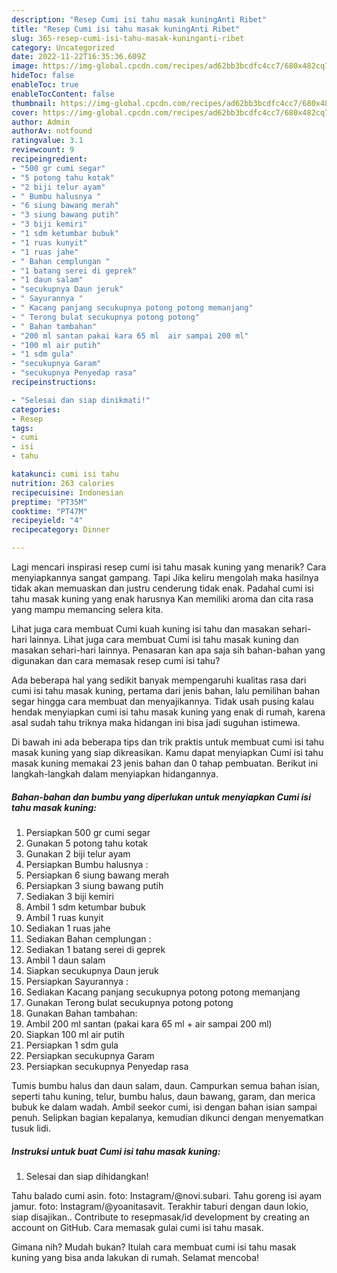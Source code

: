 ```yaml
---
description: "Resep Cumi isi tahu masak kuningAnti Ribet"
title: "Resep Cumi isi tahu masak kuningAnti Ribet"
slug: 365-resep-cumi-isi-tahu-masak-kuninganti-ribet
category: Uncategorized
date: 2022-11-22T16:35:36.609Z
image: https://img-global.cpcdn.com/recipes/ad62bb3bcdfc4cc7/680x482cq70/cumi-isi-tahu-masak-kuning-foto-resep-utama.jpg
hideToc: false
enableToc: true
enableTocContent: false
thumbnail: https://img-global.cpcdn.com/recipes/ad62bb3bcdfc4cc7/680x482cq70/cumi-isi-tahu-masak-kuning-foto-resep-utama.jpg
cover: https://img-global.cpcdn.com/recipes/ad62bb3bcdfc4cc7/680x482cq70/cumi-isi-tahu-masak-kuning-foto-resep-utama.jpg
author: Admin
authorAv: notfound
ratingvalue: 3.1
reviewcount: 9
recipeingredient:
- "500 gr cumi segar"
- "5 potong tahu kotak"
- "2 biji telur ayam"
- " Bumbu halusnya "
- "6 siung bawang merah"
- "3 siung bawang putih"
- "3 biji kemiri"
- "1 sdm ketumbar bubuk"
- "1 ruas kunyit"
- "1 ruas jahe"
- " Bahan cemplungan "
- "1 batang serei di geprek"
- "1 daun salam"
- "secukupnya Daun jeruk"
- " Sayurannya "
- " Kacang panjang secukupnya potong potong memanjang"
- " Terong bulat secukupnya potong potong"
- " Bahan tambahan"
- "200 ml santan pakai kara 65 ml  air sampai 200 ml"
- "100 ml air putih"
- "1 sdm gula"
- "secukupnya Garam"
- "secukupnya Penyedap rasa"
recipeinstructions:

- "Selesai dan siap dinikmati!"
categories:
- Resep
tags:
- cumi
- isi
- tahu

katakunci: cumi isi tahu 
nutrition: 263 calories
recipecuisine: Indonesian
preptime: "PT35M"
cooktime: "PT47M"
recipeyield: "4"
recipecategory: Dinner

---
```



Lagi mencari inspirasi resep cumi isi tahu masak kuning yang menarik? Cara menyiapkannya sangat gampang. Tapi Jika keliru mengolah maka hasilnya tidak akan memuaskan dan justru cenderung tidak enak. Padahal cumi isi tahu masak kuning yang enak harusnya Kan memiliki aroma dan cita rasa yang mampu memancing selera kita.


Lihat juga cara membuat Cumi kuah kuning isi tahu dan masakan sehari-hari lainnya. Lihat juga cara membuat Cumi isi tahu masak kuning dan masakan sehari-hari lainnya. Penasaran kan apa saja sih bahan-bahan yang digunakan dan cara memasak resep cumi isi tahu?

Ada beberapa hal yang sedikit banyak mempengaruhi kualitas rasa dari cumi isi tahu masak kuning, pertama dari jenis bahan, lalu pemilihan bahan segar hingga cara membuat dan menyajikannya. Tidak usah pusing kalau hendak menyiapkan cumi isi tahu masak kuning yang enak di rumah, karena asal sudah tahu triknya maka hidangan ini bisa jadi suguhan istimewa.


Di bawah ini ada beberapa tips dan trik praktis untuk membuat cumi isi tahu masak kuning yang siap dikreasikan. Kamu dapat menyiapkan Cumi isi tahu masak kuning memakai 23 jenis bahan dan 0 tahap pembuatan. Berikut ini langkah-langkah dalam menyiapkan hidangannya.

<!--inarticleads1-->

##### Bahan-bahan dan bumbu yang diperlukan untuk menyiapkan Cumi isi tahu masak kuning:

1. Persiapkan 500 gr cumi segar
1. Gunakan 5 potong tahu kotak
1. Gunakan 2 biji telur ayam
1. Persiapkan  Bumbu halusnya :
1. Persiapkan 6 siung bawang merah
1. Persiapkan 3 siung bawang putih
1. Sediakan 3 biji kemiri
1. Ambil 1 sdm ketumbar bubuk
1. Ambil 1 ruas kunyit
1. Sediakan 1 ruas jahe
1. Sediakan  Bahan cemplungan :
1. Sediakan 1 batang serei di geprek
1. Ambil 1 daun salam
1. Siapkan secukupnya Daun jeruk
1. Persiapkan  Sayurannya :
1. Sediakan  Kacang panjang secukupnya potong potong memanjang
1. Gunakan  Terong bulat secukupnya potong potong
1. Gunakan  Bahan tambahan:
1. Ambil 200 ml santan (pakai kara 65 ml + air sampai 200 ml)
1. Siapkan 100 ml air putih
1. Persiapkan 1 sdm gula
1. Persiapkan secukupnya Garam
1. Persiapkan secukupnya Penyedap rasa


Tumis bumbu halus dan daun salam, daun. Campurkan semua bahan isian, seperti tahu kuning, telur, bumbu halus, daun bawang, garam, dan merica bubuk ke dalam wadah. Ambil seekor cumi, isi dengan bahan isian sampai penuh. Selipkan bagian kepalanya, kemudian dikunci dengan menyematkan tusuk lidi. 

<!--inarticleads2-->

##### Instruksi untuk buat Cumi isi tahu masak kuning:


1. Selesai dan siap dihidangkan!

Tahu balado cumi asin. foto: Instagram/@novi.subari. Tahu goreng isi ayam jamur. foto: Instagram/@yoanitasavit. Terakhir taburi dengan daun lokio, siap disajikan.. Contribute to resepmasak/id development by creating an account on GitHub. Cara memasak gulai cumi isi tahu masak. 

Gimana nih? Mudah bukan? Itulah cara membuat cumi isi tahu masak kuning yang bisa anda lakukan di rumah. Selamat mencoba!

